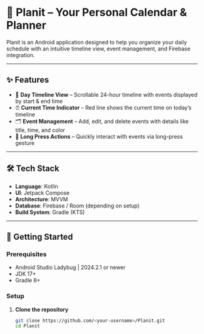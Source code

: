 # 📅 Planit – Your Personal Calendar & Planner

Planit is an Android application designed to help you organize your daily schedule with an intuitive timeline view, event management, and Firebase integration.

---

## ✨ Features

- 📆 **Day Timeline View** – Scrollable 24-hour timeline with events displayed by start & end time  
- ⏰ **Current Time Indicator** – Red line shows the current time on today’s timeline  
- 🗂 **Event Management** – Add, edit, and delete events with details like title, time, and color  
- 🔔 **Long Press Actions** – Quickly interact with events via long-press gesture   

---

## 🛠 Tech Stack

- **Language**: Kotlin  
- **UI**: Jetpack Compose  
- **Architecture**: MVVM  
- **Database**: Firebase / Room (depending on setup)  
- **Build System**: Gradle (KTS)  

---

## 🚀 Getting Started

### Prerequisites
- Android Studio Ladybug | 2024.2.1 or newer  
- JDK 17+  
- Gradle 8+  

### Setup

1. **Clone the repository**
   ```bash
   git clone https://github.com/<your-username>/Planit.git
   cd Planit
